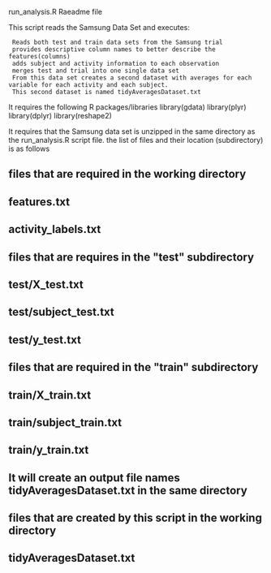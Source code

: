 run_analysis.R Raeadme file

This script reads the Samsung Data Set and executes:

     Reads both test and train data sets from the Samsung trial
     provides descriptive column names to better describe the features(columns)
     adds subject and activity information to each observation  
     merges test and trial into one single data set 
     From this data set creates a second dataset with averages for each variable for each activity and each subject.
	 This second dataset is named tidyAveragesDataset.txt

It requires the following R packages/libraries
 library(gdata)
  library(plyr)
  library(dplyr)
  library(reshape2)
  
It requires that the Samsung data set is unzipped in the same directory as the run_analysis.R script file. the list of files and their location (subdirectory) is as follows

## files that are required in the working directory
##    features.txt
##    activity_labels.txt
## files that are requires in the "test" subdirectory
##    test/X_test.txt
##    test/subject_test.txt
##    test/y_test.txt
## files that are required in the "train" subdirectory
##    train/X_train.txt
##    train/subject_train.txt
##    train/y_train.txt


## It will create an output file names tidyAveragesDataset.txt in the same directory
## files that are created by this script in the working directory
##    tidyAveragesDataset.txt
